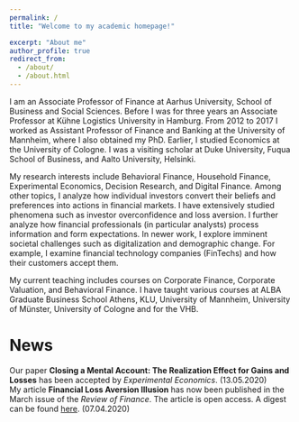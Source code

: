 ```yaml
---
permalink: /
title: "Welcome to my academic homepage!"

excerpt: "About me"
author_profile: true
redirect_from: 
  - /about/
  - /about.html
---
```


I am an Associate Professor of Finance at Aarhus University, School of Business and Social Sciences. Before I was for three years an Associate Professor at Kühne Logistics University in Hamburg. From 2012 to 2017 I worked as Assistant Professor of Finance and Banking at the University of Mannheim, where I also obtained my PhD. Earlier, I studied Economics at the University of Cologne. I was a visiting scholar at Duke University, Fuqua School of Business, and Aalto University, Helsinki.

My research interests include Behavioral Finance, Household Finance, Experimental Economics, Decision Research, and Digital Finance. Among other topics, I analyze how individual investors convert their beliefs and preferences into actions in financial markets. I have extensively studied phenomena such as investor overconfidence and loss aversion. I further analyze how financial professionals (in particular analysts) process information and form expectations. In newer work, I explore imminent societal challenges such as digitalization and demographic change. For example, I examine financial technology companies (FinTechs) and how their customers accept them.

My current teaching includes courses on Corporate Finance, Corporate Valuation, and Behavioral Finance. I have taught various courses at ALBA Graduate Business School Athens, KLU, University of Mannheim, University of Münster, University of Cologne and for the VHB. 
<br>

News
=====
Our paper <b>Closing a Mental Account: The Realization Effect for Gains and Losses</b> has been accepted by <i>Experimental Economics</i>. (13.05.2020)<br>
My article <b>Financial Loss Aversion Illusion</b> has now been published in the March issue of the <i>Review of Finance</i>. The article is open access. A digest can be found <a href="http://revfin.org/financial-loss-aversion-illusion">here</a>. (07.04.2020) <br>

 
